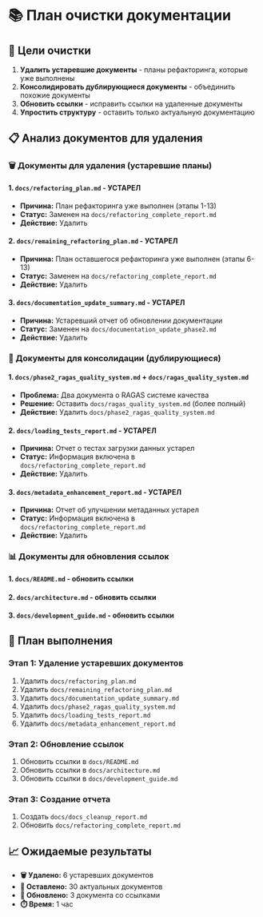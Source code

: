 # 📚 План очистки документации

## 🎯 Цели очистки

1. **Удалить устаревшие документы** - планы рефакторинга, которые уже выполнены
2. **Консолидировать дублирующиеся документы** - объединить похожие документы
3. **Обновить ссылки** - исправить ссылки на удаленные документы
4. **Упростить структуру** - оставить только актуальную документацию

## 📋 Анализ документов для удаления

### 🗑️ Документы для удаления (устаревшие планы)

#### 1. `docs/refactoring_plan.md` - УСТАРЕЛ
- **Причина:** План рефакторинга уже выполнен (этапы 1-13)
- **Статус:** Заменен на `docs/refactoring_complete_report.md`
- **Действие:** Удалить

#### 2. `docs/remaining_refactoring_plan.md` - УСТАРЕЛ
- **Причина:** План оставшегося рефакторинга уже выполнен (этапы 6-13)
- **Статус:** Заменен на `docs/refactoring_complete_report.md`
- **Действие:** Удалить

#### 3. `docs/documentation_update_summary.md` - УСТАРЕЛ
- **Причина:** Устаревший отчет об обновлении документации
- **Статус:** Заменен на `docs/documentation_update_phase2.md`
- **Действие:** Удалить

### 🔄 Документы для консолидации (дублирующиеся)

#### 1. `docs/phase2_ragas_quality_system.md` + `docs/ragas_quality_system.md`
- **Проблема:** Два документа о RAGAS системе качества
- **Решение:** Оставить `docs/ragas_quality_system.md` (более полный)
- **Действие:** Удалить `docs/phase2_ragas_quality_system.md`

#### 2. `docs/loading_tests_report.md` - УСТАРЕЛ
- **Причина:** Отчет о тестах загрузки данных устарел
- **Статус:** Информация включена в `docs/refactoring_complete_report.md`
- **Действие:** Удалить

#### 3. `docs/metadata_enhancement_report.md` - УСТАРЕЛ
- **Причина:** Отчет об улучшении метаданных устарел
- **Статус:** Информация включена в `docs/refactoring_complete_report.md`
- **Действие:** Удалить

### 📊 Документы для обновления ссылок

#### 1. `docs/README.md` - обновить ссылки
#### 2. `docs/architecture.md` - обновить ссылки
#### 3. `docs/development_guide.md` - обновить ссылки

## 🎯 План выполнения

### Этап 1: Удаление устаревших документов
1. Удалить `docs/refactoring_plan.md`
2. Удалить `docs/remaining_refactoring_plan.md`
3. Удалить `docs/documentation_update_summary.md`
4. Удалить `docs/phase2_ragas_quality_system.md`
5. Удалить `docs/loading_tests_report.md`
6. Удалить `docs/metadata_enhancement_report.md`

### Этап 2: Обновление ссылок
1. Обновить ссылки в `docs/README.md`
2. Обновить ссылки в `docs/architecture.md`
3. Обновить ссылки в `docs/development_guide.md`

### Этап 3: Создание отчета
1. Создать `docs/docs_cleanup_report.md`
2. Обновить `docs/refactoring_complete_report.md`

## 📈 Ожидаемые результаты

- **🗑️ Удалено:** 6 устаревших документов
- **📁 Оставлено:** 30 актуальных документов
- **🔧 Обновлено:** 3 документа со ссылками
- **⏱️ Время:** 1 час
